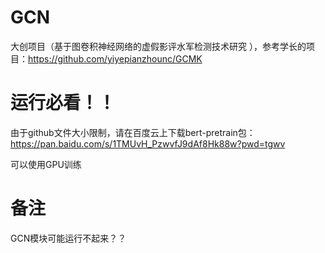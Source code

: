# GCN

大创项目（基于图卷积神经网络的虚假影评水军检测技术研究 ），参考学长的项目：https://github.com/yiyepianzhounc/GCMK

# 运行必看！！

由于github文件大小限制，请在百度云上下载bert-pretrain包：https://pan.baidu.com/s/1TMUvH_PzwvfJ9dAf8Hk88w?pwd=tgwv 

可以使用GPU训练

# 备注

GCN模块可能运行不起来？？
